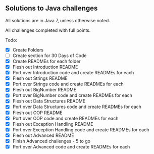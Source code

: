 ## Solutions to Java challenges

All solutions are in Java 7, unless otherwise noted.

All challenges completed with full points.

Todo:
- [x] Create Folders
- [ ] Create section for 30 Days of Code
- [x] Create READMEs for each folder
- [x] Flesh out Introduction README
- [x] Port over Introduction code and create READMEs for each
- [x] Flesh out Strings README
- [x] Port over Strings code and create READMEs for each
- [x] Flesh out BigNumber README
- [x] Port over BigNumber code and create READMEs for each
- [x] Flesh out Data Structures README
- [x] Port over Data Structures code and create READMEs for each
- [x] Flesh out OOP README
- [x] Port over OOP code and create READMEs for each
- [x] Flesh out Exception Handling README
- [x] Port over Exception Handling code and create READMEs for each
- [x] Flesh out Advanced README
- [x] Finish Advanced challenges - 5 to go
- [x] Port over Advanced code and create READMEs for each
